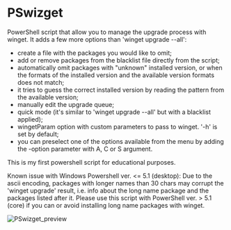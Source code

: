 # PSwizget
PowerShell script that allow you to manage the upgrade process with winget. 
It adds a few more options than 'winget upgrade --all':
- create a file with the packages you would like to omit;
- add or remove packages from the blacklist file directly from the script;
- automatically omit packages with "unknown" installed version, or when the formats of the installed version and the available version formats does not match;
- it tries to guess the correct installed version by reading the pattern from the available version;
- manually edit the upgrade queue;
- quick mode (it's similar to 'winget upgrade --all' but with a blacklist applied);
- wingetParam <string> option with custom parameters to pass to winget. '-h' is set by default;
- you can preselect one of the options available from the menu by adding the -option parameter with A, C or S argument.

This is my first powershell script for educational purposes.

Known issue with Windows Powershell ver. <= 5.1 (desktop):
Due to the ascii encoding, packages with longer names than 30 chars may corrupt the 'winget upgrade' result, i.e. info about the long name package and the packages listed after it. 
Please use this script with PowerShell ver. > 5.1 (core) if you can or avoid installing long name packages with winget.

![PSwizget_preview](https://user-images.githubusercontent.com/78523122/176022113-95214442-96f6-4811-9184-b7eea3b71f65.jpg)
